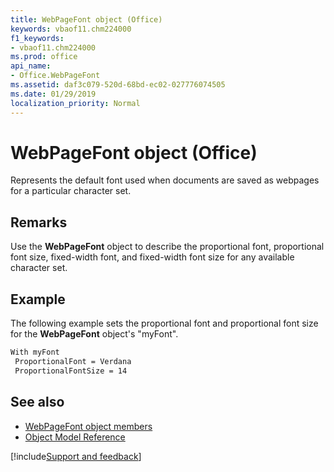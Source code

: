 ```yaml
---
title: WebPageFont object (Office)
keywords: vbaof11.chm224000
f1_keywords:
- vbaof11.chm224000
ms.prod: office
api_name:
- Office.WebPageFont
ms.assetid: daf3c079-520d-68bd-ec02-027776074505
ms.date: 01/29/2019
localization_priority: Normal
---
```



# WebPageFont object (Office)

Represents the default font used when documents are saved as webpages for a particular character set.


## Remarks

Use the **WebPageFont** object to describe the proportional font, proportional font size, fixed-width font, and fixed-width font size for any available character set.


## Example

The following example sets the proportional font and proportional font size for the **WebPageFont** object's "myFont".


```vb
With myFont 
 ProportionalFont = Verdana 
 ProportionalFontSize = 14
```


## See also

- [WebPageFont object members](overview/Library-Reference/webpagefont-members-office.md)
- [Object Model Reference](overview/Library-Reference/reference-object-library-reference-for-office.md)


[!include[Support and feedback](~/includes/feedback-boilerplate.md)]